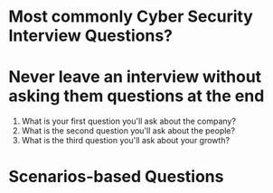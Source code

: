 # Most commonly Cyber Security Interview Questions?



# Never leave an interview without asking them questions at the end

1. What is your first question you'll ask about the company?
2. What is the second question you'll ask about the people?
3. What is the third question you'll ask about your growth?

# Scenarios-based Questions
